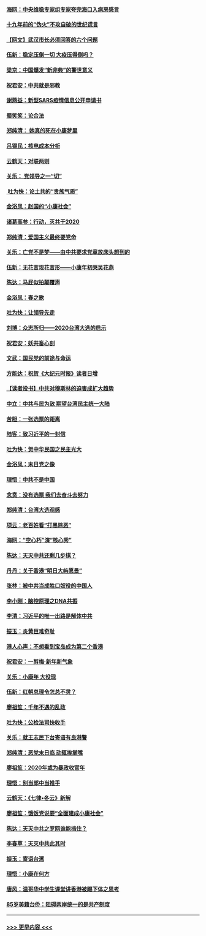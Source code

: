 #### [海网：中央维稳专家组专家夸完海口入病房感言](../pages/nsc993/n11815138.md?t=01231822) 
#### [十九年前的“伪火”不攻自破的世纪谎言](../pages/nsc993/n11813238.md?t=01231822) 
#### [【网文】武汉市长必须回答的六个问题](../pages/nsc993/n11813848.md?t=01231822) 
#### [伍新：稳定压倒一切 大疫压得倒吗？](../pages/nsc993/n11812634.md?t=01231822) 
#### [梁京：中国爆发“新非典”的警世意义](../pages/nsc993/n11812554.md?t=01231822) 
#### [祝君安：中共就是邪教](../pages/nsc993/n11812431.md?t=01231822) 
#### [谢燕益：新型SARS疫情信息公开申请书](../pages/nsc993/n11808840.md?t=01231822) 
#### [蜀笑笑：论合法](../pages/nsc993/n11808064.md?t=01231822) 
#### [郑纯清： 她真的死在小康梦里](../pages/nsc993/n11806623.md?t=01231822) 
#### [吕锡民：核电成本分析](../pages/nsc993/n11806284.md?t=01231822) 
#### [云鹤天：对联两则](../pages/nsc993/n11805957.md?t=01231822) 
#### [关乐： 党领导之一“切”](../pages/nsc993/n11804505.md?t=01231822) 
#### [ 吐为快：论土共的“贵族气质”](../pages/nsc993/n11804490.md?t=01231822) 
#### [金浴凤：赵国的“小康社会”](../pages/nsc993/n11804452.md?t=01231822) 
#### [诸葛高参：行动，灭共于2020](../pages/nsc993/n11804120.md?t=01231822) 
#### [郑纯清：爱国主义最终要党命](../pages/nsc993/n11802197.md?t=01231822) 
#### [关乐：亡党不是梦——由中共要求党章放床头想到的](../pages/nsc993/n11802156.md?t=01231822) 
#### [伍新：无花言现花言形——小康年初哭吴花燕](../pages/nsc993/n11800044.md?t=01231822) 
#### [陈达：马屁似拍颠覆声](../pages/nsc993/n11800010.md?t=01231822) 
#### [金浴凤：春之歌](../pages/nsc993/n11797687.md?t=01231822) 
#### [吐为快：让领导先走](../pages/nsc993/n11797512.md?t=01231822) 
#### [刘博：众志所归——2020台湾大选的启示](../pages/nsc993/n11796878.md?t=01231822) 
#### [祝君安：妖共畜心剖](../pages/nsc993/n11794273.md?t=01231822) 
#### [文武：国民党的前途与命运](../pages/nsc993/n11794198.md?t=01231822) 
#### [方能达：祝贺《大纪元时报》读者日增](../pages/nsc993/n11793807.md?t=01231822) 
#### [【读者投书】中共对穆斯林的迫害成扩大趋势](../pages/nsc993/n11791371.md?t=01231822) 
#### [中立：中共与民为敌 期望台湾民主统一大陆](../pages/nsc993/n11790392.md?t=01231822) 
#### [苦胆：一张选票的距离](../pages/nsc993/n11788914.md?t=01231822) 
#### [陆客：致习近平的一封信](../pages/nsc993/n11788867.md?t=01231822) 
#### [吐为快：贺中华民国之民主光大](../pages/nsc993/n11788618.md?t=01231822) 
#### [金浴凤：末日党之像](../pages/nsc993/n11787475.md?t=01231822) 
#### [理悟：中共不是中国](../pages/nsc993/n11787463.md?t=01231822) 
#### [念贲：没有选票  我们去奋斗去努力](../pages/nsc993/n11787398.md?t=01231822) 
#### [郑纯清：台湾大选观感](../pages/nsc993/n11786210.md?t=01231822) 
#### [项云：老百姓看“打黑除恶”](../pages/nsc993/n11785398.md?t=01231822) 
#### [海网：“空心朽”演“核心秀”](../pages/nsc993/n11783874.md?t=01231822) 
#### [陈达：天灭中共还剩几步棋？](../pages/nsc993/n11783719.md?t=01231822) 
#### [丹丹：关于香港“明日大屿愿景”](../pages/nsc993/n11783273.md?t=01231822) 
#### [张林：被中共当成牲口奴役的中国人](../pages/nsc993/n11782397.md?t=01231822) 
#### [李小刚：脑控原理之DNA共振](../pages/nsc993/n11780962.md?t=01231822) 
#### [李清：习近平的唯一出路是解体中共](../pages/nsc993/n11780866.md?t=01231822) 
#### [振玉：炎黄巨难奇耻](../pages/nsc993/n11779632.md?t=01231822) 
#### [港人心声：不想看到宝岛成为第二个香港](../pages/nsc993/n11778817.md?t=01231822) 
#### [祝君安：一剪梅‧新年新气象](../pages/nsc993/n11776340.md?t=01231822) 
#### [关乐：小康年 大役现](../pages/nsc993/n11774213.md?t=01231822) 
#### [伍新：红朝总理令怎总不灵？](../pages/nsc993/n11770813.md?t=01231822) 
#### [廖祖笙：千年不遇的乱政](../pages/nsc993/n11770373.md?t=01231822) 
#### [吐为快：公检法司快收手](../pages/nsc993/n11770359.md?t=01231822) 
#### [关乐：就王志民下台寄语有良港警](../pages/nsc993/n11769903.md?t=01231822) 
#### [郑纯清：恶党末日临 动辄挨掌嘴](../pages/nsc993/n11769356.md?t=01231822) 
#### [廖祖笙：2020年或为暴政收官年](../pages/nsc993/n11768216.md?t=01231822) 
#### [理悟：别当郎中当推手](../pages/nsc993/n11768243.md?t=01231822) 
#### [云鹤天：《七律▪冬云》新解](../pages/nsc993/n11768204.md?t=01231822) 
#### [廖祖笙：饿饭党说要“全面建成小康社会”](../pages/nsc993/n11767482.md?t=01231822) 
#### [陈达：天灭中共之罗网谁能挡住？](../pages/nsc993/n11767465.md?t=01231822) 
#### [李春草：天灭中共此其时](../pages/nsc993/n11767452.md?t=01231822) 
#### [振玉：寄语台湾](../pages/nsc993/n11767432.md?t=01231822) 
#### [理悟：小康在何方](../pages/nsc993/n11767394.md?t=01231822) 
#### [唐风：温哥华中学生课堂讲香港被踢下体之思考](../pages/nsc993/n11766848.md?t=01231822) 
#### [85岁美籍台侨：阻碍两岸统一的是共产制度](../pages/nsc993/n11765043.md?t=01231822) 

----
#### [ >>> 更早内容 <<< ](../indexes/nsc993-earlier.md)
